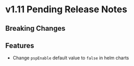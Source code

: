 # v1.11 Pending Release Notes

## Breaking Changes


## Features

- Change `pspEnable` default value to `false` in helm charts
